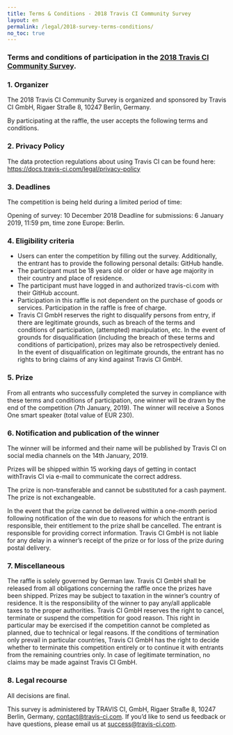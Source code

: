 ```yaml
---
title: Terms & Conditions - 2018 Travis CI Community Survey
layout: en
permalink: /legal/2018-survey-terms-conditions/
no_toc: true
---
```


### Terms and conditions of participation in the [2018 Travis CI Community Survey](https://survey.travis-ci.com).

### 1. Organizer

The 2018 Travis CI Community Survey is organized and sponsored by Travis CI GmbH, Rigaer Straße 8, 10247 Berlin, Germany.

By participating at the raffle, the user accepts the following terms and conditions.

### 2. Privacy Policy 

The data protection regulations about using Travis CI can be found here:
https://docs.travis-ci.com/legal/privacy-policy 

### 3. Deadlines

The competition is being held during a limited period of time:

Opening of survey: 10 December 2018
Deadline for submissions: 6 January 2019, 11:59 pm, time zone Europe: Berlin.

### 4. Eligibility criteria

* Users can enter the competition by filling out the survey. Additionally, the entrant has to provide the following personal details: GitHub handle.
* The participant must be 18 years old or older or have age majority in their country and place of residence.
* The participant must have logged in and authorized travis-ci.com with their GitHub account.
* Participation in this raffle is not dependent on the purchase of goods or services. Participation in the raffle is free of charge.
* Travis CI GmbH reserves the right to disqualify persons from entry, if there are legitimate grounds, such as breach of the terms and conditions of participation, (attempted) manipulation, etc. In the event of grounds for disqualification (including the breach of
these terms and conditions of participation), prizes may also be retrospectively denied. In the event of disqualification on legitimate grounds, the entrant has no rights to bring
claims of any kind against Travis CI GmbH.

### 5. Prize

From all entrants who successfully completed the survey in compliance with these terms and conditions of participation, one winner will be drawn by the end of the competition (7th January, 2019). The winner will receive a Sonos One smart speaker (total value of EUR 230).

### 6. Notification and publication of the winner

The winner will be informed and their name will be published by Travis CI on social media channels on the 14th January, 2019.

Prizes will be shipped within 15 working days of getting in contact withTravis CI via e-mail to
communicate the correct address. 

The prize is non-transferable and cannot be substituted for a cash payment. The prize is not exchangeable.

In the event that the prize cannot be delivered within a one-month period following notification of the win due to reasons for which the entrant is responsible, their entitlement to the prize shall be cancelled. The entrant is responsible for providing correct information. Travis CI GmbH is not liable for any delay in a winner’s receipt of the prize or for loss of the prize during postal delivery.

### 7. Miscellaneous

The raffle is solely governed by German law. Travis CI GmbH shall be released from all obligations concerning the raffle once the prizes have been shipped. Prizes may be subject to taxation in the winner’s country of residence. It is the responsibility of the winner to pay any/all applicable taxes to the proper authorities.
Travis CI GmbH reserves the right to cancel, terminate or suspend the competition for good reason. This right in particular may be exercised if the competition cannot be completed as planned, due to technical or legal reasons. If the conditions of termination only prevail in particular countries, Travis CI GmbH has the right to decide whether to terminate this competition entirely or to continue it with entrants from the remaining countries only. In case of legitimate termination, no claims may be made against Travis CI GmbH.


### 8. Legal recourse 

All decisions are final.

This survey is administered by TRAVIS CI, GmbH, Rigaer Straße 8, 10247 Berlin, Germany, contact@travis-ci.com. If you’d like to send us feedback or have questions, please email us at success@travis-ci.com.

